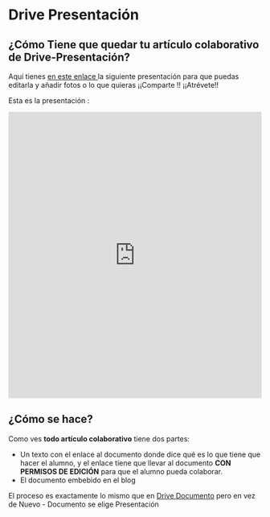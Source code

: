 
# Drive Presentación

## ¿Cómo Tiene que quedar tu artículo colaborativo de Drive-Presentación?

Aquí tienes [en este enlace ](https://docs.google.com/presentation/d/10DrBTJqoabaxunjP4a2CglpW4c62wslCmJwFqFFG-vI/edit?usp=sharing)la siguiente presentación para que puedas editarla y añadir fotos o lo que quieras ¡¡Comparte !! ¡¡Atrévete!!

Esta es la presentación :

<iframe width="100%" height="569" src="https://docs.google.com/presentation/d/10DrBTJqoabaxunjP4a2CglpW4c62wslCmJwFqFFG-vI/embed?start=false&amp;loop=false&amp;delayms=3000" frameborder="0" allowfullscreen="true" mozallowfullscreen="true" webkitallowfullscreen="true"></iframe>

## ¿Cómo se hace?

Como ves **todo artículo colaborativo** tiene dos partes:

* Un texto con el enlace al documento donde dice qué es lo que tiene que hacer el alumno, y el enlace tiene que llevar al documento **CON PERMISOS DE EDICIÓN** para que el alumno pueda colaborar.
* El documento embebido en el blog

El proceso es exactamente lo mismo que en [Drive Documento](drive_documento.md) pero en vez de Nuevo - Documento se elige Presentación

